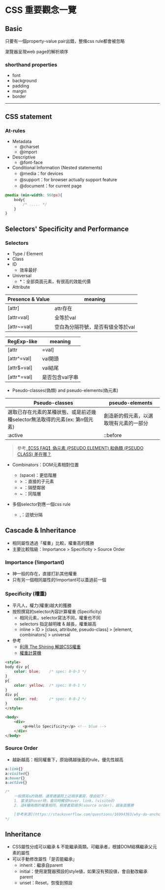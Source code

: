 # CSS 重要觀念一覽

## Basic
只要有一個property-value pair出錯，整條css rule都會被忽略

瀏覽器呈現web page的解析順序

### shorthand properties
* font
* background
* padding
* margin
* border

-----

## CSS statement

### At-rules
* Metadata
    * @charset
    * @import
* Descriptive
    * @font-face
* Conditional Information (Nested statements)
    * @media：for devices
    * @support：for browser actually support feature
    * @document：for current page

```css
@media (min-width: 960px){
    body{
        /* ..... */
    }
}
```

## Selectors' Specificity and Performance

### Selectors
* Type / Element
* Class
* ID
    * 效率最好
* Universal
    * \*：全部頁面元素，有很高的效能代價
* Attribute

| Presence & Value | meaning |
| ---- | ---- |
| [attr] | attr存在 |
| [attr=val] | 全等於val |
| [attr~=val] | 空白為分隔符號，是否有値全等於val |
        
| RegExp-like | meaning |
| ---- | ---- |
| [attr|=val] | 全等於 or val-開頭 |
| [attr^=val] | val開頭 |
| [attr$=val] | val結尾 |
| [attr*=val] | 是否包含val字串 |
  
* Pseudo-classes(偽類) and pseudo-elements(偽元素)

| Pseudo-classes | pseudo-elements |
| ----- | ----- |
| 選取已存在元素的某種狀態、或是前述幾種selector無法取得的元素(ex: 第n個元素) | 創造新的假元素，以選取現有元素的一部分 |
| :active | ::before |

> 參考[【CSS FAQ】偽元素 (PSEUDO ELEMENT) 和偽類 (PSEUDO CLASS) 差在哪？](https://stringpiggy.hpd.io/pseudo-element-pseudo-class-difference/)

* Combinators：DOM元素相對位置
    * (space)：更低階層
    * \> ：直接的子元素
    * \+ ：隔壁鄰居
    * \~ ：同階層

* 多個selector對應一個css rule
    * \,：逗號分隔


## Cascade & Inheritance

* 相同屬性透過「權重」比較，權重高的獲勝
* 主要比較階級：Importance > Specificity > Source Order

### Importance (!important)
* 神一般的存在，直接打趴其他權重
* 只有另一個相同屬性的!important可以蓋過前一個

### Specificity (權重)
* 平凡人，權力(權重)越大的獲勝
* 按照撰寫的selector內容計算權重 (Specificity)
    * 相同元素，selector寫法不同，權重也不同
    * selectors 指定越明確 & 越長，權重越高
    * inline > ID > [class, attribute, pseudo-class] > [element, combinators] > universal 
* 參考
    * [利用 The Shining 解說CSS權重](http://cssspecificity.com/)
    * [權重計算機](https://specificity.keegan.st/)

```html
<style>
body div p{
    color: blue;    /* spec: 0-0-3 */
}
p{
    color: yellow;  /* spec: 0-0-1 */
}
div p{
    color: red;     /* spec: 0-0-2 */
}
</style>

<body>
    <div>
        <p>Hello Specificity</p> <!-- blue -->
    </div>
</body>
```

### Source Order
* 越新越高：相同權重下，原始碼越後面的rule，優先性越高

```css
a:link{}
a:visited{}
a:hover{}
a:active{}

/* 
    一般撰寫a的偽類，通常建議照上述順序書寫，理由如下：
    1. 當滑鼠hover時，會同時觸發hover、link、(visited)
    2. 這4種偽類的權重相同，根據書寫順序(source order)，越後面獲勝

    [參考來源](https://stackoverflow.com/questions/16994383/why-do-anchor-pseudo-classes-alink-visited-hover-active-need-to-be-in-cor)
*/
```

## Inheritance
* CSS屬性分成可以繼承 & 不能繼承兩類。可繼承者，根據DOM結構繼承父元素的屬性
* 可以手動修改屬性「是否能繼承」
    * inherit：繼承自parent
    * initial：使用瀏覽器預設的style値，如果沒有預設値，會自動改繼承parent
    * unset：Reset，恢復到預設